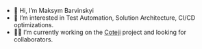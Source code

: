 - 👋 Hi, I’m Maksym Barvinskyi
- 👀 I’m interested in Test Automation, Solution Architecture, CI/CD optimizations.
- :man_technologist: I’m currently working on the [Coteji](https://coteji.github.io/) project and looking for collaborators.

<!---
barvin/barvin is a ✨ special ✨ repository because its `README.md` (this file) appears on your GitHub profile.
You can click the Preview link to take a look at your changes.
--->
